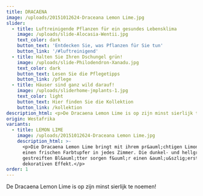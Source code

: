 ```yaml
---
title: DRACAENA
image: /uploads/20151012624-Draceana Lemon Lime.jpg
slider:
  - title: Luftreinigende Pflanzen für ein gesundes Lebensklima
    image: /uploads/slide-Alocasia-Wentii.jpg
    text_color: dark
    button_text: 'Entdecken Sie, was Pflanzen für Sie tun'
    button_link: '/#luftreinigend'
  - title: Halten Sie Ihren Dschungel grün!
    image: /uploads/slide-Philodendron-Xanadu.jpg
    text_color: dark
    button_text: Lesen Sie die Pflegetipps
    button_link: /pflege
  - title: Häuser sind ganz wild darauf!
    image: /uploads/sliderhome-jmplants-1.jpg
    text_color: light
    button_text: Hier finden Sie die Kollektion
    button_link: /kollektion
description_html: <p>De Dracaena Lemon Lime is op zijn minst sierlijk te noemen!</p>
origin: Westafrika
variants:
  - title: LEMON LIME
    image: /uploads/20151012624-Draceana Lemon Lime.jpg
    description_html: >-
      <p>Die Dracaena Lemon Lime bringt mit ihrem pr&auml;chtigen Limonenton
      einen frischen Farbtupfer in jedes Zimmer. Die dunkel- und hellgr&uuml;n
      gestreiften Bl&auml;tter sorgen f&uuml;r einen &auml;u&szlig;erst
      dekorativen Effekt.</p>
order: 1
---
```



De Dracaena Lemon Lime is op zijn minst sierlijk te noemen!